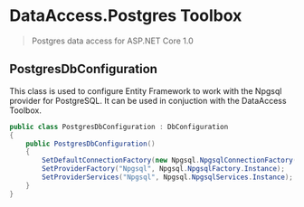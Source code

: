 # DataAccess.Postgres Toolbox

> Postgres data access for ASP.NET Core 1.0

## PostgresDbConfiguration

This class is used to configure Entity Framework to work with the Npgsql provider for PostgreSQL. It can be used in conjuction with the DataAccess Toolbox.

``` csharp
public class PostgresDbConfiguration : DbConfiguration
{
    public PostgresDbConfiguration()
    {
        SetDefaultConnectionFactory(new Npgsql.NpgsqlConnectionFactory());
        SetProviderFactory("Npgsql", Npgsql.NpgsqlFactory.Instance);
        SetProviderServices("Npgsql", Npgsql.NpgsqlServices.Instance);
    }
}
```  